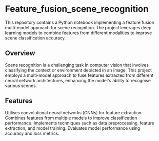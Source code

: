 # Feature_fusion_scene_recognition

This repository contains a Python notebook implementing a feature fusion multi-model approach for scene recognition. The project leverages deep learning models to combine features from different modalities to improve scene classification accuracy.

## Overview

Scene recognition is a challenging task in computer vision that involves classifying the context or environment depicted in an image. This project employs a multi-model approach to fuse features extracted from different neural network architectures, enhancing the model's ability to recognise various scenes.

## Features

Utilises convolutional neural networks (CNNs) for feature extraction.
Combines features from multiple models to improve classification performance.
Implements techniques such as data preprocessing, feature extraction, and model training.
Evaluates model performance using accuracy and loss metrics.
